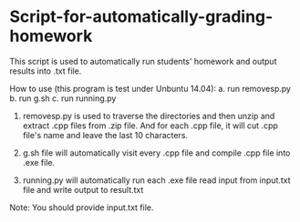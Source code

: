 Script-for-automatically-grading-homework
=========================================

This script is used to automatically run students' homework and output results into .txt file.

How to use (this program is test under Unbuntu 14.04):
a. run removesp.py
b. run g.sh
c. run running.py

1. removesp.py is used to traverse the directories and then unzip and extract .cpp files from .zip file. And for each .cpp file, it will cut .cpp file's name and leave the last 10 characters.

2. g.sh file will automatically visit every .cpp file and compile .cpp file into .exe file. 

3. running.py will automatically run each .exe file read input from input.txt file and write output to result.txt

Note: You should provide input.txt file.
